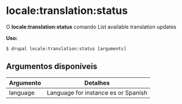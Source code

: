# locale:translation:status
O **locale:translation:status** comando List available translation updates

**Uso:**
```
$ drupal locale:translation:status [arguments] 
```

## Argumentos disponíveis
Argumento | Detalhes
---------|-------------
language | Language for instance es or Spanish
